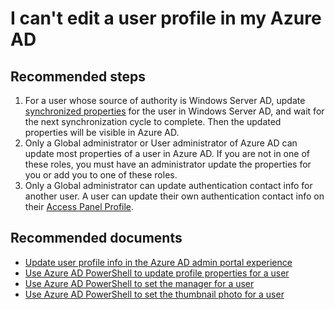 <properties 
    pageTitle="I can't edit a user profile in my Azure AD"
    description="I can't edit a user profile in my Azure AD"
    service="microsoft.aad"
    resource="Microsoft_AAD_IAM"
    authorAlias="Jeffsta-MSFT"
    authors="Jeffsta-MSFT"
    selfHelpType="generic"
    supportTopicIds="32615378"
    productPesIds="16578"
    cloudEnvironments="public"
 />

# I can't edit a user profile in my Azure AD

## **Recommended steps**

1. For a user whose source of authority is Windows Server AD, update [synchronized properties](https://docs.microsoft.com/azure/active-directory/hybrid/reference-connect-sync-attributes-synchronized) for the user in Windows Server AD, and wait for the next synchronization cycle to complete. Then the updated properties will be visible in Azure AD.<br>
2. Only a Global administrator or User administrator of Azure AD can update most properties of a user in Azure AD. If you are not in one of these roles, you must have an administrator update the properties for you or add you to one of these roles.<br>
3. Only a Global administrator can update authentication contact info for another user. A user can update their own authentication contact info on their [Access Panel Profile](https://account.activedirectory.windowsazure.com/r/#/profile).<br>

## **Recommended documents**

* [Update user profile info in the Azure AD admin portal experience](https://docs.microsoft.com/azure/active-directory/fundamentals/active-directory-users-profile-azure-portal)<br>
* [Use Azure AD PowerShell to update profile properties for a user](https://docs.microsoft.com/powershell/module/azuread/Set-AzureADUser?view=azureadps-2.0)<br>
* [Use Azure AD PowerShell to set the manager for a user](https://docs.microsoft.com/powershell/module/azuread/set-azureadusermanager?view=azureadps-2.0)<br>
* [Use Azure AD PowerShell to set the thumbnail photo for a user](https://docs.microsoft.com/powershell/module/azuread/set-azureaduserthumbnailphoto?view=azureadps-2.0)